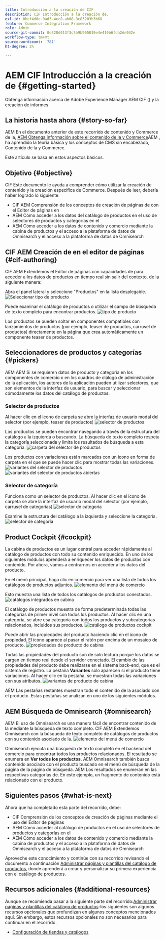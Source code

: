 ```yaml
---
title: Introducción a la creación de CIF
description: CIF Introducción a la creación de.
exl-id: 0bef4d8c-0ad3-4ec8-ab08-8c83203b3b68
feature: Commerce Integration Framework
role: Admin
source-git-commit: 0e328d013f3c5b9b965010e4e410b6fda2de042e
workflow-type: tm+mt
source-wordcount: '781'
ht-degree: 2%

---
```


# AEM CIF Introducción a la creación de {#getting-started}

Obtenga información acerca de Adobe Experience Manager AEM CIF () y la creación de informes

## La historia hasta ahora {#story-so-far}

AEM En el documento anterior de este recorrido de contenido y Commerce de la, [AEM Obtenga información sobre el contenido de la y Commerce](/help/commerce-cloud/introduction.md)AEM , ha aprendido la teoría básica y los conceptos de CMS sin encabezado, Contenido de la y Commerce.

Este artículo se basa en estos aspectos básicos.

## Objetivo {#objective}

CIF Este documento le ayuda a comprender cómo utilizar la creación de contenido y la creación específica de Commerce. Después de leer, debería haber logrado lo siguiente:

* CIF AEM Comprensión de los conceptos de creación de páginas de con el Editor de páginas en
* AEM Cómo acceder a los datos del catálogo de productos en el uso de selectores de productos y categorías en el
* AEM Cómo acceder a los datos de contenido y comercio mediante la cabina de productos y el acceso a la plataforma de datos de Omnisearch y el acceso a la plataforma de datos de Omnisearch

## CIF AEM Creación de en el editor de páginas {#cif-authoring}

CIF AEM Extendemos el Editor de páginas con capacidades de para acceder a los datos de productos en tiempo real sin salir del contexto, de la siguiente manera:

Abra el panel lateral y seleccione &quot;Productos&quot; en la lista desplegable.
![Seleccionar tipo de producto](assets/asset-finder-overview.png)

Puede examinar el catálogo de productos o utilizar el campo de búsqueda de texto completo para encontrar productos.
![tipo de producto](assets/asset-finder-search.png)

Los productos se pueden soltar en componentes compatibles con lanzamientos de productos (por ejemplo, teaser de productos, carrusel de productos) directamente en la página que crea automáticamente un componente teaser de productos.

## Seleccionadores de productos y categorías {#pickers}

AEM AEM Si se requieren datos de producto y categoría en los componentes de comercio o en los cuadros de diálogo de administración de la aplicación, los autores de la aplicación pueden utilizar selectores, que son elementos de la interfaz de usuario, para buscar y seleccionar cómodamente los datos del catálogo de productos.

### Selector de productos

Al hacer clic en el icono de carpeta se abre la interfaz de usuario modal del selector (por ejemplo, teaser de productos)
![selector de productos](assets/product-picker-open.png)

Los productos se pueden encontrar navegando a través de la estructura del catálogo a la izquierda o buscando. La búsqueda de texto completo respeta la categoría seleccionada y limita los resultados de búsqueda a esta categoría.
![carpeta del selector de productos](assets/product-picker-folders.png)

Los productos con variaciones están marcados con un icono en forma de carpeta en el que se puede hacer clic para mostrar todas las variaciones.
![variantes del selector de productos](assets/product-picker-variants.png)
![variantes del selector de productos abiertas](assets/product-picker-variants-open.png)

### Selector de categoría

Funciona como un selector de productos. Al hacer clic en el icono de carpeta se abre la interfaz de usuario modal del selector (por ejemplo, carrusel de categorías)
![selector de categoría](assets/category-picker-open.png)

Examine la estructura del catálogo a la izquierda y seleccione la categoría.
![selector de categoría](assets/category-picker-folders.png)

## Product Cockpit {#cockpit}

La cabina de productos es un lugar central para acceder rápidamente al catálogo de productos con todo su contenido enriquecido. En uno de los siguientes módulos aprenderá a enriquecer los datos de productos con contenido. Por ahora, vamos a centrarnos en acceder a los datos del producto.

En el menú principal, haga clic en comercio para ver una lista de todos los catálogos de productos adjuntos.
![elemento del menú de comercio](assets/commerce-menu-item.png)

Esto muestra una lista de todos los catálogos de productos conectados.
![catálogos integrados en cabina](assets/cockpit-Integrated-catalogs.png)

El catálogo de productos muestra de forma predeterminada todas las categorías de primer nivel con todos los productos. Al hacer clic en una categoría, se abre esa categoría con todos los productos y subcategorías relacionados, incluidos sus productos.
![catálogo de productos cockpit](assets/cockpit-product-catalog.png)

Puede abrir las propiedades del producto haciendo clic en el icono de propiedad. El icono aparece al pasar el ratón por encima de un mosaico de producto.
![propiedades de producto de cabina](assets/cockpit-properties.png)

Todas las propiedades del producto son de solo lectura porque los datos se cargan en tiempo real desde el servidor conectado. El cambio de las propiedades del producto debe realizarse en el sistema back-end, que es el sistema de registro. La pestaña **Variantes** solo aparecen si el producto tiene variaciones. Al hacer clic en la pestaña, se muestran todas las variaciones con sus atributos.
![variantes de producto de cabina](assets/cockpit-properties-variants.png)

AEM Las pestañas restantes muestran todo el contenido de la asociado con el producto. Estas pestañas se analizan en uno de los siguientes módulos.

## AEM Búsqueda de Omnisearch {#omnisearch}

AEM El uso de Omnisearch es una manera fácil de encontrar contenido de la mediante la búsqueda de texto completo. CIF AEM Extendemos Omnisearch con la búsqueda de texto completo de catálogos de productos con su contenido asociado de la.
![elemento del menú de comercio](assets/omnisearch.png)

Omnisearch ejecuta una búsqueda de texto completo en el backend del comercio para encontrar todos los productos relacionados. El resultado se enumera en **Ver todos los productos**. AEM Omnisearch también busca contenido asociado con el producto buscado en el menú de búsqueda de la página de la página de búsqueda. AEM Los resultados se enumeran en las respectivas categorías de. En este ejemplo, un fragmento de contenido está relacionado con el producto.

## Siguientes pasos {#what-is-next}

Ahora que ha completado esta parte del recorrido, debe:

* CIF Comprensión de los conceptos de creación de páginas mediante el uso del Editor de páginas
* AEM Cómo acceder al catálogo de productos en el uso de selectores de productos y categorías en el
* AEM Cómo acceder a los datos de contenido y comercio mediante la cabina de productos y el acceso a la plataforma de datos de Omnisearch y el acceso a la plataforma de datos de Omnisearch

Aproveche este conocimiento y continúe con su recorrido revisando el documento a continuación [Administrar páginas y plantillas del catálogo de productos](catalog-templates.md), donde aprenderá a crear y personalizar su primera experiencia con el catálogo de productos.

## Recursos adicionales {#additional-resources}

Aunque se recomienda pasar a la siguiente parte del recorrido:[Administrar páginas y plantillas del catálogo de productos](catalog-templates.md)-los siguientes son algunos recursos opcionales que profundizan en algunos conceptos mencionados aquí. Sin embargo, estos recursos opcionales no son necesarios para continuar en el recorrido.

* [Configuración de tiendas y catálogos](/help/commerce-cloud/getting-started.md#catalog)
